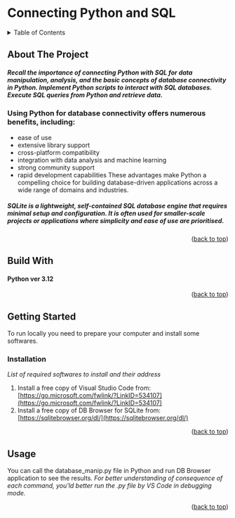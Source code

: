 # Connecting Python and SQL

<!-- TABLE OF CONTENTS -->
<details>
  <summary>Table of Contents</summary>
  <ol>
    <li>
      <a href="#about-the-project">About The Project</a>
      <ul>
        <li><a href="#built-with">Built With</a></li>
      </ul>
    </li>
    <li>
      <a href="#getting-started">Getting Started</a>
      <ul>
        <li><a href="#installation">Installation</a></li>
      </ul>
    </li>
    <li><a href="#usage">Usage</a></li>
    <li><a href="#roadmap">Roadmap</a></li>
    <li><a href="#contributing">Contributing</a></li>
    <li><a href="#license">License</a></li>
    <li><a href="#contact">Contact</a></li>
    <li><a href="#acknowledgments">Acknowledgments</a></li>
  </ol>
</details>


<!-- ABOUT THE PROJECT -->
## About The Project

##### Recall the importance of connecting Python with SQL for data manipulation, analysis, and the basic concepts of database connectivity in Python. Implement Python scripts to interact with SQL databases. Execute SQL queries from Python and retrieve data.

### Using Python for database connectivity offers numerous benefits, including:
* ease of use
* extensive library support
* cross-platform compatibility
* integration with data analysis and machine learning
* strong community support
* rapid development capabilities
These advantages make Python a compelling choice for building database-driven applications across a wide range of domains and industries.
##### SQLite is a lightweight, self-contained SQL database engine that requires minimal setup and configuration. It is often used for smaller-scale projects or applications where simplicity and ease of use are prioritised.

<p align="right">(<a href="#readme-top">back to top</a>)</p>

<!-- BUILD WITH -->
## Build With

#### Python ver 3.12

<p align="right">(<a href="#readme-top">back to top</a>)</p>


<!-- GETTING STARTED -->
## Getting Started

To run locally you need to prepare your computer and install some softwares.

### Installation

_List of required softwares to install and their address_

1. Install a free copy of Visual Studio Code from: [https://go.microsoft.com/fwlink/?LinkID=534107](https://go.microsoft.com/fwlink/?LinkID=534107)
2. Install a free copy of DB Browser for SQLite from: [https://sqlitebrowser.org/dl/](https://sqlitebrowser.org/dl/)
   
<p align="right">(<a href="#readme-top">back to top</a>)</p>

<!-- USAGE EXAMPLES -->
## Usage

You can call the database_manip.py file in Python and run DB Browser application to see the results.
_For better understanding of consequence of each command, you'ld better run the .py file by VS Code in debugging mode._

<p align="right">(<a href="#readme-top">back to top</a>)</p>
